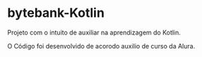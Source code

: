 # bytebank-Kotlin
Projeto com o intuito de auxiliar na aprendizagem do Kotlin.

O Código foi desenvolvido de acorodo auxilio de curso da Alura.

